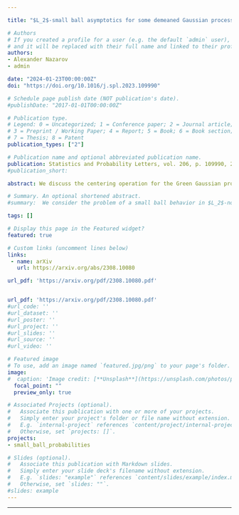```yaml
---

title: "$L_2$-small ball asymptotics for some demeaned Gaussian processes"

# Authors
# If you created a profile for a user (e.g. the default `admin` user), write the username (folder name) here 
# and it will be replaced with their full name and linked to their profile.
authors:
- Alexander Nazarov
- admin

date: "2024-01-23T00:00:00Z"
doi: "https://doi.org/10.1016/j.spl.2023.109990"

# Schedule page publish date (NOT publication's date).
#publishDate: "2017-01-01T00:00:00Z"

# Publication type.
# Legend: 0 = Uncategorized; 1 = Conference paper; 2 = Journal article;
# 3 = Preprint / Working Paper; 4 = Report; 5 = Book; 6 = Book section;
# 7 = Thesis; 8 = Patent
publication_types: ["2"]

# Publication name and optional abbreviated publication name.
publication: Statistics and Probability Letters, vol. 206, p. 109990, 2024
#publication_short: 

abstract: We discuss the centering operation for the Green Gaussian processes and calculate $L_2$-small ball asymptotics for some centered (demeaned) processes.

# Summary. An optional shortened abstract.
#summary:  We consider the problem of a small ball behavior in $L_2$-norm for some Gaussian processes of statistical interest.

tags: []

# Display this page in the Featured widget?
featured: true

# Custom links (uncomment lines below)
links:
 - name: arXiv
   url: https://arxiv.org/abs/2308.10080

url_pdf: 'https://arxiv.org/pdf/2308.10080.pdf'


url_pdf: 'https://arxiv.org/pdf/2308.10080.pdf'
#url_code: ''
#url_dataset: ''
#url_poster: ''
#url_project: ''
#url_slides: ''
#url_source: ''
#url_video: ''

# Featured image
# To use, add an image named `featured.jpg/png` to your page's folder. 
image:
#  caption: 'Image credit: [**Unsplash**](https://unsplash.com/photos/pLCdAaMFLTE)'
  focal_point: ""
  preview_only: true

# Associated Projects (optional).
#   Associate this publication with one or more of your projects.
#   Simply enter your project's folder or file name without extension.
#   E.g. `internal-project` references `content/project/internal-project/index.md`.
#   Otherwise, set `projects: []`.
projects:
- small_ball_probabilities

# Slides (optional).
#   Associate this publication with Markdown slides.
#   Simply enter your slide deck's filename without extension.
#   E.g. `slides: "example"` references `content/slides/example/index.md`.
#   Otherwise, set `slides: ""`.
#slides: example
---
```


---
